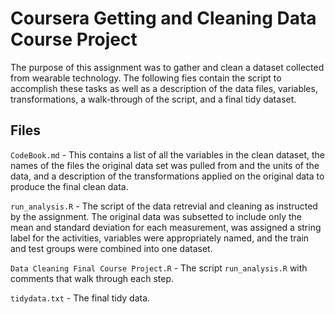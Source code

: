 # Coursera Getting and Cleaning Data Course Project
The purpose of this assignment was to gather and clean a dataset collected from wearable technology. The following fies contain the script to accomplish these tasks as well as a description of the data files, variables, transformations, a walk-through of the script, and a final tidy dataset.

## Files

`CodeBook.md` - This contains a list of all the variables in the clean dataset, the names of the files the original data set was pulled from and the units of the data, and a description of the transformations applied on the original data to produce the final clean data.

`run_analysis.R` - The script of the data retrevial and cleaning as instructed by the assignment. The original data was subsetted to include only the mean and standard deviation for each measurement, was assigned a string label for the activities, variables were appropriately named, and the train and test groups were combined into one dataset. 

`Data Cleaning Final Course Project.R` - The script `run_analysis.R` with comments that walk through each step. 

`tidydata.txt` - The final tidy data.
